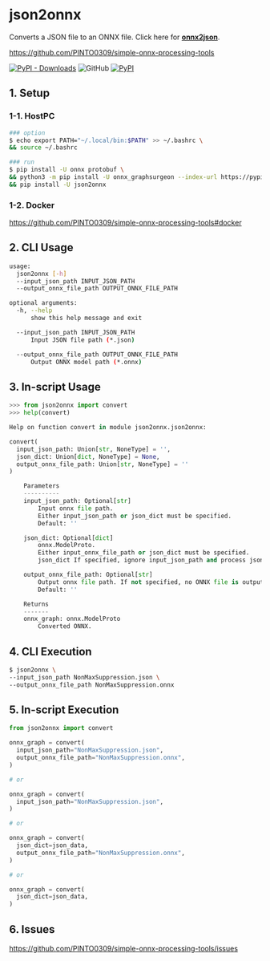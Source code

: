 # json2onnx
Converts a JSON file to an ONNX file. Click here for **[onnx2json](https://github.com/PINTO0309/onnx2json)**.

https://github.com/PINTO0309/simple-onnx-processing-tools

[![PyPI - Downloads](https://img.shields.io/pypi/dm/json2onnx?color=2BAF2B&label=Downloads%EF%BC%8FInstalled)](https://pypistats.org/packages/json2onnx) ![GitHub](https://img.shields.io/github/license/PINTO0309/json2onnx?color=2BAF2B) [![PyPI](https://img.shields.io/pypi/v/json2onnx?color=2BAF2B)](https://pypi.org/project/json2onnx/)

## 1. Setup
### 1-1. HostPC
```bash
### option
$ echo export PATH="~/.local/bin:$PATH" >> ~/.bashrc \
&& source ~/.bashrc

### run
$ pip install -U onnx protobuf \
&& python3 -m pip install -U onnx_graphsurgeon --index-url https://pypi.ngc.nvidia.com \
&& pip install -U json2onnx
```
### 1-2. Docker
https://github.com/PINTO0309/simple-onnx-processing-tools#docker

## 2. CLI Usage
```bash
usage:
  json2onnx [-h]
  --input_json_path INPUT_JSON_PATH
  --output_onnx_file_path OUTPUT_ONNX_FILE_PATH

optional arguments:
  -h, --help
      show this help message and exit

  --input_json_path INPUT_JSON_PATH
      Input JSON file path (*.json)

  --output_onnx_file_path OUTPUT_ONNX_FILE_PATH
      Output ONNX model path (*.onnx)
```

## 3. In-script Usage
```python
>>> from json2onnx import convert
>>> help(convert)

Help on function convert in module json2onnx.json2onnx:

convert(
  input_json_path: Union[str, NoneType] = '',
  json_dict: Union[dict, NoneType] = None,
  output_onnx_file_path: Union[str, NoneType] = ''
)

    Parameters
    ----------
    input_json_path: Optional[str]
        Input onnx file path.
        Either input_json_path or json_dict must be specified.
        Default: ''

    json_dict: Optional[dict]
        onnx.ModelProto.
        Either input_onnx_file_path or json_dict must be specified.
        json_dict If specified, ignore input_json_path and process json_dict.

    output_onnx_file_path: Optional[str]
        Output onnx file path. If not specified, no ONNX file is output.
        Default: ''

    Returns
    -------
    onnx_graph: onnx.ModelProto
        Converted ONNX.
```

## 4. CLI Execution
```bash
$ json2onnx \
--input_json_path NonMaxSuppression.json \
--output_onnx_file_path NonMaxSuppression.onnx
```

## 5. In-script Execution
```python
from json2onnx import convert

onnx_graph = convert(
  input_json_path="NonMaxSuppression.json",
  output_onnx_file_path="NonMaxSuppression.onnx",
)

# or

onnx_graph = convert(
  input_json_path="NonMaxSuppression.json",
)

# or

onnx_graph = convert(
  json_dict=json_data,
  output_onnx_file_path="NonMaxSuppression.onnx",
)

# or

onnx_graph = convert(
  json_dict=json_data,
)
```

## 6. Issues
https://github.com/PINTO0309/simple-onnx-processing-tools/issues
